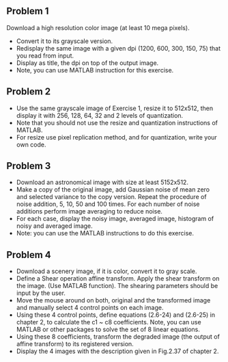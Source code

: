 ## Problem 1
Download a high resolution color image (at least 10 mega pixels).
- Convert it to its grayscale version.
- Redisplay the same image with a given dpi (1200, 600, 300, 150, 75) that you read from input.
- Display as title, the dpi on top of the output image.
- Note, you can use MATLAB instruction for this exercise.

## Problem 2
- Use the same grayscale image of Exercise 1, resize it to 512x512, then display it with 256, 128, 64, 32 and 2 levels of quantization.
- Note that you should not use the resize and quantization instructions of MATLAB.
- For resize use pixel replication method, and for quantization, write your own code.

## Problem 3
- Download an astronomical image with size at least 5152x512.
- Make a copy of the original image, add Gaussian noise of mean zero and selected variance to the copy version. Repeat the procedure of noise addition, 5, 10, 50 and 100 times. For each number of noise additions perform image averaging to reduce noise.
- For each case, display the noisy image, averaged image, histogram of noisy and averaged image.
- Note: you can use the MATLAB instructions to do this exercise.

## Problem 4
- Download a scenery image, if it is color, convert it to gray scale.
- Define a Shear operation affine transform. Apply the shear transform on the image. (Use MATLAB function). The shearing parameters should be input by the user.
- Move the mouse around on both, original and the transformed image and manually select 4 control points on each image.
- Using these 4 control points, define equations (2.6-24) and (2.6-25) in chapter 2, to calculate the c1 ~ c8 coefficients. Note, you can use MATLAB or other packages to solve the set of 8 linear equations.
- Using these 8 coefficients, transform the degraded image (the output of affine transform) to its registered version.
- Display the 4 images with the description given in Fig.2.37 of chapter 2.